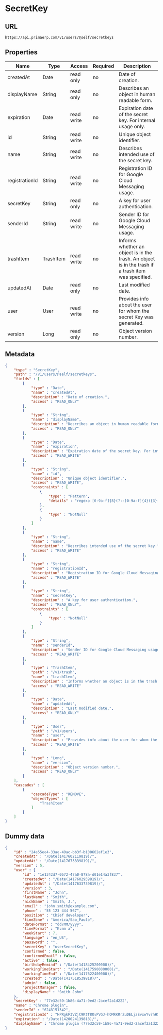 SecretKey
==

## URL

	https://api.primaerp.com/v1/users/@self/secretkeys

## Properties

| Name           | Type      | Access     | Required                                                               | Description                                                                                         |
|----------------|-----------|------------|------------------------------------------------------------------------|-----------------------------------------------------------------------------------------------------|
| createdAt      | Date      | read only  | no                                                                     | Date of creation.                                                                                   |
| displayName    | String    | read only  | no                                                                     | Describes an object in human readable form.                                                         |
| expiration     | Date      | read write | no                                                                     | Expiration date of the secret key. For internal usage only.                                         |
| id             | String    | read write | no                                                                     | Unique object identifier.                                                                           |
| name           | String    | read write | no                                                                     | Describes intended use of the secret key.                                                           |
| registrationId | String    | read write | no                                                                     | Registration ID for Google Cloud Messaging usage.                                                   |
| secretKey      | String    | read only  | no                                                                     | A key for user authentication.                                                                      |
| senderId       | String    | read write | no                                                                     | Sender ID for Google Cloud Messaging usage.                                                         |
| trashItem      | TrashItem | read write | no                                                                     | Informs whether an object is in the trash. An object is in the trash if a trash item was specified. |
| updatedAt      | Date      | read only  | no                                                                     | Last modified date.                                                                                 |
| user           | User      | read write | no                                                                     | Provides info about the user for whom the secret Key was generated.                                 |
| version        | Long      | read only  | no                                                                     | Object version number.                                                                              |

## Metadata

```JSON
{
	"type" : "SecretKey",
	"path" : "/v1/users/@self/secretkeys",
	"fields" : [
		{
			"type" : "Date",
			"name" : "createdAt",
			"description" : "Date of creation.",
			"access" : "READ_ONLY"
		},
		{
			"type" : "String",
			"name" : "displayName",
			"description" : "Describes an object in human readable form.",
			"access" : "READ_ONLY"
		},
		{
			"type" : "Date",
			"name" : "expiration",
			"description" : "Expiration date of the secret key. For internal usage only.",
			"access" : "READ_WRITE"
		},
		{
			"type" : "String",
			"name" : "id",
			"description" : "Unique object identifier.",
			"access" : "READ_WRITE",
			"constraints" : [
				{
					"type" : "Pattern",
					"details" : "regexp [0-9a-f]{8}(?:-[0-9a-f]{4}){3}-[0-9a-f]{12}"
				},
				{
					"type" : "NotNull"
				}
			]
		},
		{
			"type" : "String",
			"name" : "name",
			"description" : "Describes intended use of the secret key.",
			"access" : "READ_WRITE"
		},
		{
			"type" : "String",
			"name" : "registrationId",
			"description" : "Registration ID for Google Cloud Messaging usage.",
			"access" : "READ_WRITE"
		},
		{
			"type" : "String",
			"name" : "secretKey",
			"description" : "A key for user authentication.",
			"access" : "READ_ONLY",
			"constraints" : [
				{
					"type" : "NotNull"
				}
			]
		},
		{
			"type" : "String",
			"name" : "senderId",
			"description" : "Sender ID for Google Cloud Messaging usage.",
			"access" : "READ_WRITE"
		},
		{
			"type" : "TrashItem",
			"path" : "/v1/trash",
			"name" : "trashItem",
			"description" : "Informs whether an object is in the trash. An object is in the trash if a trash item was specified.",
			"access" : "READ_WRITE"
		},
		{
			"type" : "Date",
			"name" : "updatedAt",
			"description" : "Last modified date.",
			"access" : "READ_ONLY"
		},
		{
			"type" : "User",
			"path" : "/v1/users",
			"name" : "user",
			"description" : "Provides info about the user for whom the secret Key was generated.",
			"access" : "READ_WRITE"
		},
		{
			"type" : "Long",
			"name" : "version",
			"description" : "Object version number.",
			"access" : "READ_ONLY"
		}
	],
	"cascades" : [
		{
			"cascadeType" : "REMOVE",
			"objectTypes" : [
				"TrashItem"
			]
		}
	]
}
```

## Dummy data

```JSON
{
	"id" : "24e55ee4-33ae-49ac-bb3f-b100662ef1e3",
	"createdAt" : "/Date(1417602119819)/",
	"updatedAt" : "/Date(1417673339819)/",
	"version" : 5,
	"user" : {
		"id" : "1e1342d7-0572-47a0-878a-d01e14a3f837",
		"createdAt" : "/Date(1417602959819)/",
		"updatedAt" : "/Date(1417633739819)/",
		"version" : 3,
		"firstName" : "John",
		"lastName" : "Smith",
		"nickName" : "Smith, J.",
		"email" : "john.smith@example.com",
		"phone" : "55 123 444 567",
		"position" : "Chief developer",
		"timeZone" : "America/Sao_Paulo",
		"dateFormat" : "dd/MM/yyyy",
		"timeFormat" : "K:mm a",
		"weekStart" : 7,
		"language" : "en_US",
		"password" : "",
		"secretKey" : "userSecretKey",
		"confirmed" : false,
		"confirmedEmail" : false,
		"active" : false,
		"birthdayRemind" : "/Date(1418425200000)/",
		"workingTimeStart" : "/Date(1417590000000)/",
		"workingTimeEnd" : "/Date(1417622400000)/",
		"created" : "/Date(1417518539818)/",
		"admin" : false,
		"projectManager" : false,
		"displayName" : "Smith John"
	},
	"secretKey" : "77e32c59-1b86-4a71-9ed2-2acef2a1d222",
	"name" : "Chrome plugin",
	"senderId" : "6248151342",
	"registrationId" : "HPRgkF3VZjC9KtT8OvPVGJ-hQMRKRrZuDELjzEvxwYv7hH5OFEeco8ohsN5PjL1iC2dNtk2BAokeMCg2ZXKqpc8FXKmhX94kIxQ",
	"expiration" : "/Date(1420024139818)/",
	"displayName" : "Chrome plugin (77e32c59-1b86-4a71-9ed2-2acef2a1d222)"
}
```
